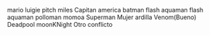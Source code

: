 mario
luigie
pitch
miles
Capitan america
batman
flash
aquaman
flash
aquaman
polloman
momoa
Superman
Mujer ardilla
Venom(Bueno)
Deadpool
moonKNight
Otro conflicto